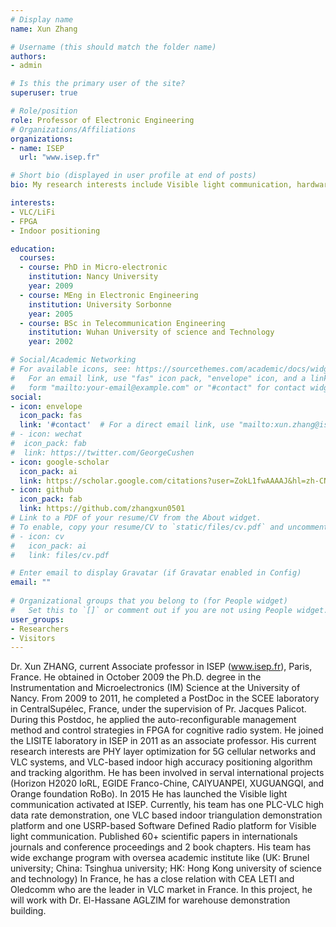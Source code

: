 ```yaml
---
# Display name
name: Xun Zhang

# Username (this should match the folder name)
authors:
- admin

# Is this the primary user of the site?
superuser: true

# Role/position
role: Professor of Electronic Engineering 
# Organizations/Affiliations
organizations:
- name: ISEP
  url: "www.isep.fr"

# Short bio (displayed in user profile at end of posts)
bio: My research interests include Visible light communication, hardware acceleration computing, indoor positioning system

interests:
- VLC/LiFi
- FPGA
- Indoor positioning

education:
  courses:
  - course: PhD in Micro-electronic
    institution: Nancy University
    year: 2009
  - course: MEng in Electronic Engineering 
    institution: University Sorbonne
    year: 2005
  - course: BSc in Telecommunication Engineering
    institution: Wuhan University of science and Technology
    year: 2002

# Social/Academic Networking
# For available icons, see: https://sourcethemes.com/academic/docs/widgets/#icons
#   For an email link, use "fas" icon pack, "envelope" icon, and a link in the
#   form "mailto:your-email@example.com" or "#contact" for contact widget.
social:
- icon: envelope
  icon_pack: fas
  link: '#contact'  # For a direct email link, use "mailto:xun.zhang@isep.fr".
# - icon: wechat
#  icon_pack: fab
#  link: https://twitter.com/GeorgeCushen
- icon: google-scholar
  icon_pack: ai
  link: https://scholar.google.com/citations?user=ZokL1fwAAAAJ&hl=zh-CN&authuser=1
- icon: github
  icon_pack: fab
  link: https://github.com/zhangxun0501
# Link to a PDF of your resume/CV from the About widget.
# To enable, copy your resume/CV to `static/files/cv.pdf` and uncomment the lines below.  
# - icon: cv
#   icon_pack: ai
#   link: files/cv.pdf

# Enter email to display Gravatar (if Gravatar enabled in Config)
email: ""
  
# Organizational groups that you belong to (for People widget)
#   Set this to `[]` or comment out if you are not using People widget.  
user_groups:
- Researchers
- Visitors
---
```


Dr. Xun ZHANG, current Associate professor in ISEP (www.isep.fr), Paris, France. He obtained in October 2009 the Ph.D. degree in the Instrumentation and Microelectronics (IM) Science at the University of Nancy. From 2009 to 2011, he completed a PostDoc in the SCEE laboratory in CentralSupélec, France, under the supervision of Pr. Jacques Palicot. During this Postdoc, he applied the auto-reconfigurable management method and control strategies in FPGA for cognitive radio system. He joined the LISITE laboratory in ISEP in 2011 as an associate professor. His current research interests are PHY layer optimization for 5G cellular networks and VLC systems, and VLC-based indoor high accuracy positioning algorithm and tracking algorithm. He has been involved in serval international projects (Horizon H2020 IoRL, EGIDE Franco-Chine, CAIYUANPEI, XUGUANGQI, and Orange foundation RoBo). In 2015 He has launched the Visible light communication activated at ISEP. Currently, his team has one PLC-VLC high data rate demonstration, one VLC based indoor triangulation demonstration platform and one USRP-based Software Defined Radio platform for Visible light communication. Published 60+ scientific papers in internationals journals and conference proceedings and 2 book chapters.  His team has wide exchange program with oversea academic institute like (UK: Brunel university; China: Tsinghua university; HK: Hong Kong university of science and technology) In France, he has a close relation with CEA LETI and Oledcomm who are the leader in VLC market in France. In this project, he will work with Dr. El-Hassane AGLZIM for warehouse demonstration building. 

